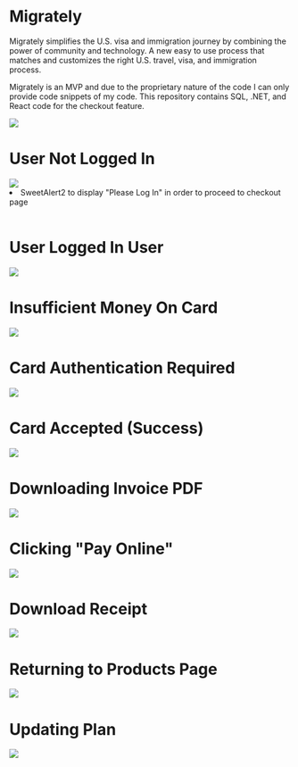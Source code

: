 # Migrately

Migrately simplifies the U.S. visa and immigration journey by combining the power of community and technology. A new easy to use process that matches and customizes the right U.S. travel, visa, and immigration process. 

Migrately is an MVP and due to the proprietary nature of the code I can only provide code snippets of my code. This repository contains SQL, .NET, and React code for the checkout feature.

<img src="https://wakatime.com/badge/user/77298fc6-b57e-486c-bec5-2ea798830ccd/project/1bbe3963-978f-4372-93a6-dd72fc764b9e.svg"/>


<br/>
<h1>User Not Logged In</h1>
<img src="https://github.com/EdwardLeeData/Migrately/blob/main/gif/userNotLoggedIn.gif"/>
<li>SweetAlert2 to display "Please Log In" in order to proceed to checkout page</li>

<br/>
<h1>User Logged In User</h1>
<img src="https://github.com/EdwardLeeData/Migrately/blob/main/gif/loggedin.gif"/>

<br/>
<h1>Insufficient Money On Card</h1>
<img src="https://github.com/EdwardLeeData/Migrately/blob/main/gif/insufficient.gif"/>

<br/>
<h1>Card Authentication Required</h1>
<img src="https://github.com/EdwardLeeData/Migrately/blob/main/gif/authentication.gif"/>

<br/>
<h1>Card Accepted (Success)</h1>
<img src="https://github.com/EdwardLeeData/Migrately/blob/main/gif/success.gif"/>

<br/>
<h1>Downloading Invoice PDF</h1>
<img src="https://github.com/EdwardLeeData/Migrately/blob/main/gif/downloadInvoice.gif"/>

<br/>
<h1>Clicking "Pay Online"</h1>
<img src="https://github.com/EdwardLeeData/Migrately/blob/main/gif/clickInvoice.gif"/>

<br/>
<h1>Download Receipt</h1>
<img src="https://github.com/EdwardLeeData/Migrately/blob/main/gif/receipt.gif"/>

<br/>
<h1>Returning to Products Page</h1>
<img src="https://github.com/EdwardLeeData/Migrately/blob/main/gif/currentPlan.gif"/>

<br/>
<h1>Updating Plan</h1>
<img src="https://github.com/EdwardLeeData/Migrately/blob/main/gif/changePlan.gif"/>

